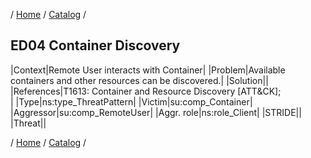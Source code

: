 / [Home](/acctp/) / [Catalog](/acctp/catalog/) /

## ED04 Container Discovery

|Context|Remote User interacts with Container|
|Problem|Available containers and other resources can be discovered.|
|Solution||
|References|T1613: Container and Resource Discovery [ATT&CK];<br />|
|Type|ns:type_ThreatPattern|
|Victim|su:comp_Container|
|Aggressor|su:comp_RemoteUser|
|Aggr. role|ns:role_Client|
|STRIDE||
|Threat||

/ [Home](/acctp/) / [Catalog](/acctp/catalog/) /
